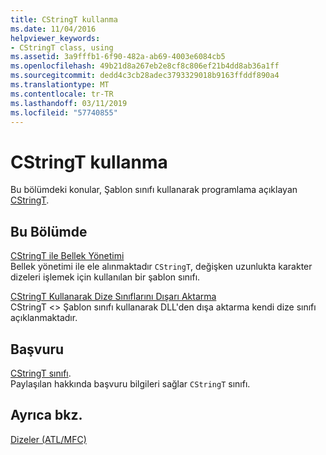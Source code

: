 ```yaml
---
title: CStringT kullanma
ms.date: 11/04/2016
helpviewer_keywords:
- CStringT class, using
ms.assetid: 3a9fffb1-6f90-482a-ab69-4003e6084cb5
ms.openlocfilehash: 49b21d8a267eb2e8cf8c806ef21b4dd8ab36a1ff
ms.sourcegitcommit: dedd4c3cb28adec3793329018b9163ffddf890a4
ms.translationtype: MT
ms.contentlocale: tr-TR
ms.lasthandoff: 03/11/2019
ms.locfileid: "57740855"
---
```

# <a name="using-cstringt"></a>CStringT kullanma

Bu bölümdeki konular, Şablon sınıfı kullanarak programlama açıklayan [CStringT](../atl-mfc-shared/reference/cstringt-class.md).

## <a name="in-this-section"></a>Bu Bölümde

[CStringT ile Bellek Yönetimi](../atl-mfc-shared/memory-management-with-cstringt.md)<br/>
Bellek yönetimi ile ele alınmaktadır `CStringT`, değişken uzunlukta karakter dizeleri işlemek için kullanılan bir şablon sınıfı.

[CStringT Kullanarak Dize Sınıflarını Dışarı Aktarma](../atl-mfc-shared/exporting-string-classes-using-cstringt.md)<br/>
CStringT <> Şablon sınıfı kullanarak DLL'den dışa aktarma kendi dize sınıfı açıklanmaktadır.

## <a name="reference"></a>Başvuru

[CStringT sınıfı](../atl-mfc-shared/reference/cstringt-class.md).<br/>
Paylaşılan hakkında başvuru bilgileri sağlar `CStringT` sınıfı.

## <a name="see-also"></a>Ayrıca bkz.

[Dizeler (ATL/MFC)](../atl-mfc-shared/strings-atl-mfc.md)
